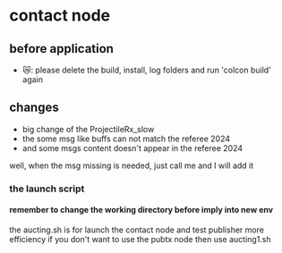 # contact node

## before application

- 😿: please delete the build, install, log folders and run 'colcon build' again

## changes

- big change of the ProjectileRx_slow
- the some msg like buffs can not match the referee 2024
- and some msgs content doesn't appear in the referee 2024

well, when the msg missing is needed, just call me and I will add it

### the launch script

#### remember to change the working directory before imply into new env

the aucting.sh is for launch the contact node and test publisher more efficiency
if you don't want to use the pubtx node then use aucting1.sh
